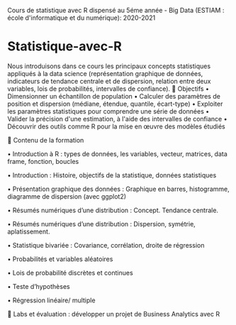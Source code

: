 Cours de statistique avec R dispensé au 5éme année - Big Data (ESTIAM : école d'informatique et du numérique): 2020-2021

# Statistique-avec-R

Nous introduisons dans ce cours les principaux concepts statistiques appliqués à la data science (représentation graphique de données, indicateurs de tendance centrale et de dispersion, relation entre deux variables, lois de probabilités, intervalles de confiance).
	Objectifs
•	Dimensionner un échantillon de population
•	Calculer des paramètres de position et dispersion (médiane, étendue, quantile, écart-type)
•	Exploiter les paramètres statistiques pour comprendre une série de données
•	Valider la précision d'une estimation, à l'aide des intervalles de confiance
•	Découvrir des outils comme R pour la mise en œuvre des modèles étudiés
 
	Contenu de la formation

•	Introduction à R : types de données, les variables, vecteur, matrices, data frame, fonction, boucles 

•	Introduction : Histoire, objectifs de la statistique, données statistiques

•	Présentation graphique des données : Graphique en barres, histogramme, diagramme de dispersion (avec ggplot2)

•	Résumés numériques d’une distribution : Concept. Tendance centrale.

•	Résumés numériques d’une distribution : Dispersion, symétrie, aplatissement.

•	Statistique bivariée : Covariance, corrélation, droite de régression

•	Probabilités et variables aléatoires 

•	Lois de probabilité discrètes et continues

•	Teste d’hypothèses 

•	Régression linéaire/ multiple 

	Labs et évaluation : développer un projet de Business Analytics avec R
